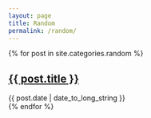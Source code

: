 ```yaml
---
layout: page
title: Random
permalink: /random/
---
```


{% for post in site.categories.random %}
  <article>
    <h2>
      <a href="{{ post.url }}">{{ post.title }}</a>
    </h2>
    <time datetime="{{ post.date | date: "%Y-%m-%d" }}">{{ post.date | date_to_long_string }}</time>
  </article>
{% endfor %} 
